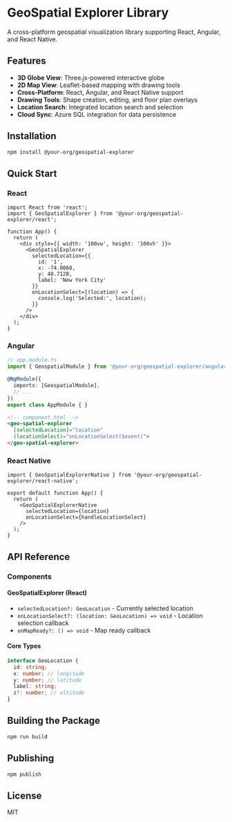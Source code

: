 
# GeoSpatial Explorer Library

A cross-platform geospatial visualization library supporting React, Angular, and React Native.

## Features

- **3D Globe View**: Three.js-powered interactive globe
- **2D Map View**: Leaflet-based mapping with drawing tools
- **Cross-Platform**: React, Angular, and React Native support
- **Drawing Tools**: Shape creation, editing, and floor plan overlays
- **Location Search**: Integrated location search and selection
- **Cloud Sync**: Azure SQL integration for data persistence

## Installation

```bash
npm install @your-org/geospatial-explorer
```

## Quick Start

### React

```tsx
import React from 'react';
import { GeoSpatialExplorer } from '@your-org/geospatial-explorer/react';

function App() {
  return (
    <div style={{ width: '100vw', height: '100vh' }}>
      <GeoSpatialExplorer
        selectedLocation={{
          id: '1',
          x: -74.0060,
          y: 40.7128,
          label: 'New York City'
        }}
        onLocationSelect={(location) => {
          console.log('Selected:', location);
        }}
      />
    </div>
  );
}
```

### Angular

```typescript
// app.module.ts
import { GeospatialModule } from '@your-org/geospatial-explorer/angular';

@NgModule({
  imports: [GeospatialModule],
  // ...
})
export class AppModule { }
```

```html
<!-- component.html -->
<geo-spatial-explorer 
  [selectedLocation]="location"
  (locationSelect)="onLocationSelect($event)">
</geo-spatial-explorer>
```

### React Native

```tsx
import { GeoSpatialExplorerNative } from '@your-org/geospatial-explorer/react-native';

export default function App() {
  return (
    <GeoSpatialExplorerNative
      selectedLocation={location}
      onLocationSelect={handleLocationSelect}
    />
  );
}
```

## API Reference

### Components

#### GeoSpatialExplorer (React)
- `selectedLocation?: GeoLocation` - Currently selected location
- `onLocationSelect?: (location: GeoLocation) => void` - Location selection callback
- `onMapReady?: () => void` - Map ready callback

#### Core Types

```typescript
interface GeoLocation {
  id: string;
  x: number; // longitude
  y: number; // latitude
  label: string;
  z?: number; // altitude
}
```

## Building the Package

```bash
npm run build
```

## Publishing

```bash
npm publish
```

## License

MIT

